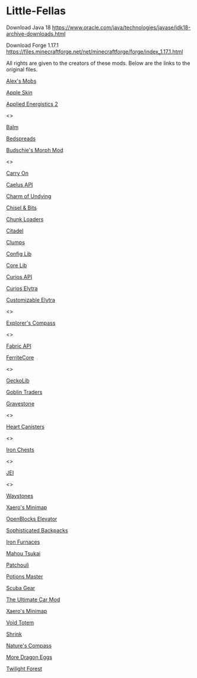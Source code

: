 # Little-Fellas

Download Java 18
https://www.oracle.com/java/technologies/javase/jdk18-archive-downloads.html


Download Forge 1.17.1
https://files.minecraftforge.net/net/minecraftforge/forge/index_1.17.1.html

All rights are given to the creators of these mods.
Below are the links to the original files.

[Alex's Mobs](https://www.curseforge.com/minecraft/mc-mods/alexs-mobs/files/all?filter-game-version=2020709689%3A8516)

[Apple Skin](https://www.curseforge.com/minecraft/mc-mods/appleskin/files/all?filter-game-version=2020709689%3A8516)

[Applied Energistics 2](https://www.curseforge.com/minecraft/mc-mods/applied-energistics-2/files/all?filter-game-version=2020709689%3A8516)

<>

[Balm](https://www.curseforge.com/minecraft/mc-mods/balm/files/all?filter-game-version=2020709689%3A8516)

[Bedspreads](https://www.curseforge.com/minecraft/mc-mods/bedspreads/files/all?filter-game-version=2020709689%3A8516)

[Budschie's Morph Mod](https://www.curseforge.com/minecraft/mc-mods/budschies-morph-mod/files/all?filter-game-version=2020709689%3A8516)

<>

[Carry On](https://www.curseforge.com/minecraft/mc-mods/carry-on/files/all?filter-game-version=2020709689%3A8516)

[Caelus API](https://www.curseforge.com/minecraft/mc-mods/caelus/files/all?filter-game-version=2020709689%3A8516)

[Charm of Undying](https://www.curseforge.com/minecraft/mc-mods/charm-of-undying)

[Chisel & Bits](https://www.curseforge.com/minecraft/mc-mods/chisels-bits/files/all?filter-game-version=2020709689%3A8516)

[Chunk Loaders](https://www.curseforge.com/minecraft/mc-mods/chunk-loaders/files/all?filter-game-version=2020709689%3A8516)

[Citadel](https://www.curseforge.com/minecraft/mc-mods/citadel/files/all?filter-game-version=2020709689%3A8516)

[Clumps](https://www.curseforge.com/minecraft/mc-mods/clumps/files/all?filter-game-version=2020709689%3A8516)

[Config Lib](https://www.curseforge.com/minecraft/mc-mods/supermartijn642s-config-lib/files/all?filter-game-version=2020709689%3A8516)

[Core Lib](https://www.curseforge.com/minecraft/mc-mods/supermartijn642s-core-lib/files/all?filter-game-version=2020709689%3A8516)

[Curios API](https://www.curseforge.com/minecraft/mc-mods/curios/files/all?filter-game-version=2020709689%3A8516)

[Curios Elytra](https://www.curseforge.com/minecraft/mc-mods/curious-elytra/files/all?filter-game-version=2020709689%3A8516)

[Customizable Elytra](https://www.curseforge.com/minecraft/mc-mods/customizable-elytra/files/all?filter-game-version=2020709689%3A8516)

<>

[Explorer's Compass](https://www.curseforge.com/minecraft/mc-mods/explorers-compass/files/all?filter-game-version=2020709689%3A8516)

<>

[Fabric API](https://www.curseforge.com/minecraft/mc-mods/fabric-api/files/all?filter-game-version=2020709689%3A8516)

[FerriteCore](https://www.curseforge.com/minecraft/mc-mods/ferritecore/files/all?filter-game-version=2020709689%3A8516)

<>

[GeckoLib](https://www.curseforge.com/minecraft/mc-mods/geckolib/files/all?filter-game-version=2020709689%3A8516)

[Goblin Traders](https://www.curseforge.com/minecraft/mc-mods/goblin-traders/files/all?filter-game-version=2020709689%3A8516)

[Gravestone](https://www.curseforge.com/minecraft/mc-mods/gravestone-mod/files/all?filter-game-version=2020709689%3A8516)

<>

[Heart Canisters](https://www.curseforge.com/minecraft/mc-mods/baubley-heart-canisters/files/all?filter-game-version=2020709689%3A8516)

<>

[Iron Chests](https://www.curseforge.com/minecraft/mc-mods/iron-chests/files/all?filter-game-version=2020709689%3A8516)

<>

[JEI](https://www.curseforge.com/minecraft/mc-mods/jei/files/all?filter-game-version=2020709689%3A8516)

<>



[Waystones](https://www.curseforge.com/minecraft/mc-mods/waystones/files/all?filter-game-version=2020709689%3A8516)

[Xaero's Minimap](https://www.curseforge.com/minecraft/mc-mods/xaeros-minimap/files/all?filter-game-version=2020709689%3A8516)

[OpenBlocks Elevator](https://www.curseforge.com/minecraft/mc-mods/openblocks-elevator/files/all?filter-game-version=2020709689%3A8516)

[Sophisticated Backpacks](https://www.curseforge.com/minecraft/mc-mods/sophisticated-backpacks)

[Iron Furnaces](https://www.curseforge.com/minecraft/mc-mods/iron-furnaces/files/all?filter-game-version=2020709689%3A8516)


[Mahou Tsukai](https://www.curseforge.com/minecraft/mc-mods/mahou-tsukai/files/all?filter-game-version=2020709689%3A8516)

[Patchouli](https://www.curseforge.com/minecraft/mc-mods/patchouli/files/all?filter-game-version=2020709689%3A8516)



[Potions Master](https://www.curseforge.com/minecraft/mc-mods/potionsmaster/files/all?filter-game-version=2020709689%3A8516)



[Scuba Gear](https://www.curseforge.com/minecraft/mc-mods/scuba-gear/files/all?filter-game-version=2020709689%3A8516)




[The Ultimate Car Mod](https://www.curseforge.com/minecraft/mc-mods/ultimate-car-mod/files/all?filter-game-version=2020709689%3A8516)



[Xaero's Minimap](http://adfoc.us/serve/sitelinks/?id=190660&url=https://chocolateminecraft.com/mods2/minimap/Xaeros_Minimap_22.9.3_Forge_1.17.1.jar)

[Void Totem](https://www.curseforge.com/minecraft/mc-mods/voidtotem/files/all?filter-game-version=2020709689%3A8516)



[Shrink](https://www.curseforge.com/minecraft/mc-mods/shrink_/files/all?filter-game-version=2020709689%3A8516)



[Nature's Compass](https://www.curseforge.com/minecraft/mc-mods/natures-compass/files/all?filter-game-version=2020709689%3A8516)

[More Dragon Eggs](https://www.curseforge.com/minecraft/mc-mods/more-dragon-eggs/files/all?filter-game-version=2020709689%3A8516)





[Twilight Forest](https://www.curseforge.com/minecraft/mc-mods/the-twilight-forest/files/all?filter-game-version=2020709689%3A8516)
